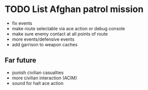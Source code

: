 # TODO List Afghan patrol mission
- fix events
- make route selectable via ace action or debug console
- make sure enemy contact at all points of route
- more events/defensive events
- add garrison to weapon caches
## Far future
- punish civilian casualties
- more civilian interaction (ACIM)
- sound for halt ace action
